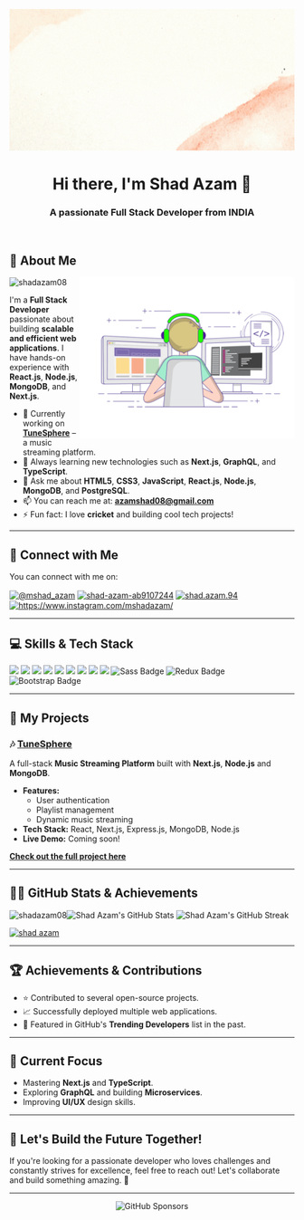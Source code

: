 <p align="center"><img alt="logo" src="./Shad Azam12.gif" width="2000" height="250"/></p>

<!--[![Typing SVG](https://readme-typing-svg.demolab.com/?lines=Hello,There!+👋;_I'm+Shad+Azam....;Nice+to+meet+you!&center=true&size=30)](https://git.io/typing-svg)-->

<h1 align="center">Hi there, I'm Shad Azam 👋</h1>
<h3 align="center">A passionate Full Stack Developer from INDIA</h3><br/>



## 🚀 About Me  
<img align="right" alt="coding" width="380" src="./programer.gif">

<p align="left"> <img src="https://komarev.com/ghpvc/?username=shadazam08&label=Profile%20views&color=0e75b6&style=flat" alt="shadazam08" /> </p>

<!-- - 🔭 I’m currently working on **Desktop Support(System Administrator)** -->

<!-- - 🌱 I’m currently learning **Full Stack Web Development** -->
I'm a **Full Stack Developer** passionate about building **scalable and efficient web applications**. I have hands-on experience with **React.js**, **Node.js**, **MongoDB**, and **Next.js**.


- 🔭 Currently working on **[TuneSphere](https://github.com/shadazam08/tunesphere)** – a music streaming platform.
- 🌱 Always learning new technologies such as **Next.js**, **GraphQL**, and **TypeScript**.
- 💬 Ask me about **HTML5**, **CSS3**, **JavaScript**, **React.js**, **Node.js**, **MongoDB**, and **PostgreSQL**.
- 📫 You can reach me at: **azamshad08@gmail.com**
- ⚡ Fun fact: I love **cricket** and building cool tech projects!



<!-- - 💬 Ask me about **HTML/CSS/JAVASCRIPT/REACT.JS/PostgreSQL**

- 📫 How to reach me **azamshad08@gmail.com**

- ⚡ Fun fact **I Love Play Cricket** -->

---


## 🌟 Connect with Me  
You can connect with me on:

<p>
    <a href="https://twitter.com/@mshad_azam" target="blank"><img align="center" src="https://raw.githubusercontent.com/rahuldkjain/github-profile-readme-generator/master/src/images/icons/Social/twitter.svg" alt="@mshad_azam" height="30" width="40" /></a>
    <a href="https://linkedin.com/in/shad-azam-32180153" target="blank"><img align="center" src="https://raw.githubusercontent.com/rahuldkjain/github-profile-readme-generator/master/src/images/icons/Social/linked-in-alt.svg" alt="shad-azam-ab9107244" height="30" width="40" /></a>
    <a href="https://fb.com/shad.azam.94" target="blank"><img align="center" src="https://raw.githubusercontent.com/rahuldkjain/github-profile-readme-generator/master/src/images/icons/Social/facebook.svg" alt="shad.azam.94" height="30" width="40" /></a>
    <a href="https://instagram.com/https://www.instagram.com/mshadazam/" target="blank"><img align="center" src="https://raw.githubusercontent.com/rahuldkjain/github-profile-readme-generator/master/src/images/icons/Social/instagram.svg" alt="https://www.instagram.com/mshadazam/" height="30" width="40" /></a>
</p>

---


## 💻 Skills & Tech Stack
<p align="left">
  <img src="https://img.shields.io/badge/HTML5-E34F26?style=for-the-badge&logo=html5&logoColor=white" />
  <img src="https://img.shields.io/badge/CSS3-1572B6?style=for-the-badge&logo=css3&logoColor=white" />
  <img src="https://img.shields.io/badge/JavaScript-F7DF1E?style=for-the-badge&logo=javascript&logoColor=black" />
  <img src="https://img.shields.io/badge/React-61DAFB?style=for-the-badge&logo=react&logoColor=black" />
  <img src="https://img.shields.io/badge/Node.js-339933?style=for-the-badge&logo=node.js&logoColor=white" />
  <img src="https://img.shields.io/badge/Express.js-000000?style=for-the-badge&logo=express&logoColor=white" />
  <img src="https://img.shields.io/badge/MongoDB-47A248?style=for-the-badge&logo=mongodb&logoColor=white" />
  <img src="https://img.shields.io/badge/PostgreSQL-336791?style=for-the-badge&logo=postgresql&logoColor=white" />
  <img src="https://img.shields.io/badge/Next.js-000000?style=for-the-badge&logo=next.js&logoColor=white" />
  <img src="https://img.shields.io/badge/Sass-CC6699?style=for-the-badge&logo=sass&logoColor=white" alt="Sass Badge"/>
  <img src="https://img.shields.io/badge/Redux-764ABC?style=for-the-badge&logo=redux&logoColor=white" alt="Redux Badge"/>
  <img src="https://img.shields.io/badge/Bootstrap-7952B3?style=for-the-badge&logo=bootstrap&logoColor=white" alt="Bootstrap Badge"/>

</p>

---


## 🔧 My Projects  
### 🎶 [TuneSphere](https://github.com/shadazam08/tunesphere)
A full-stack **Music Streaming Platform** built with **Next.js**, **Node.js** and **MongoDB**.

- **Features:**
  - User authentication
  - Playlist management
  - Dynamic music streaming
- **Tech Stack:** React, Next.js, Express.js, MongoDB, Node.js
- **Live Demo:** Coming soon!

[**Check out the full project here**](https://github.com/shadazam08/tunesphere)

---

## 🧑‍💻 GitHub Stats & Achievements  
<p>
    <img align="left" src="https://github-readme-stats.vercel.app/api/top-langs?username=shadazam08&show_icons=true&locale=en&layout=compact" alt="shadazam08" />
    <img src="https://github-readme-stats.vercel.app/api?username=shadazam08&show_icons=true&locale=en&count_private=true" alt="Shad Azam's GitHub Stats" />
    <img src="https://github-readme-streak-stats.herokuapp.com/?user=shadazam08" alt="Shad Azam's GitHub Streak" />
</p>

<p align="left"> <a href="https://github.com/ryo-ma/github-profile-trophy"><img src="https://github-profile-trophy.vercel.app/?username=shadazam08" alt="shad azam" /></a> </p>

---

## 🏆 Achievements & Contributions  
- ⭐ Contributed to several open-source projects.
- 📈 Successfully deployed multiple web applications.
- 🏅 Featured in GitHub's **Trending Developers** list in the past.

---

## 📅 Current Focus
- Mastering **Next.js** and **TypeScript**.
- Exploring **GraphQL** and building **Microservices**.
- Improving **UI/UX** design skills.

---

## 🔗 Let's Build the Future Together!  
If you're looking for a passionate developer who loves challenges and constantly strives for excellence, feel free to reach out! Let's collaborate and build something amazing. 🚀

---

<p align="center">
  <img alt="GitHub Sponsors" src="https://img.shields.io/badge/Support-My%20Work-brightgreen?style=for-the-badge" />
</p>

